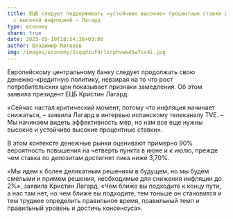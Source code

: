 ```yaml
---
title: ЕЦБ следует поддерживать «устойчиво высокие» процентные ставки для борьбы
  с высокой инфляцией – Лагард
type: economy
share: true
date: 2023-05-19T18:54:38+03:00
author: Владимир Матвеев
img: /images/economy/2sqqdzuf4rlirphvww45w7ss4i.jpg
---
```

Европейскому центральному банку следует продолжать свою денежно-кредитную политику, невзирая на то что рост потребительских цен показывает признаки замедления. Об этом заявила президент ЕЦБ Кристин Лагард.

«Сейчас настал критический момент, потому что инфляция начинает снижаться, – заявила Лагард в интервью испанскому телеканалу TVE. – Мы начинаем видеть эффективность мер, но нам все еще нужны высокие и устойчиво высокие процентные ставки».

В этом контексте денежные рынки оценивают примерно 90% вероятность повышения на четверть пункта в июне и к июлю, прежде чем ставка по депозитам достигнет пика ниже 3,70%.

«Мы идем к более деликатным решениям в будущем, но мы будем смелыми и примем решения, необходимые для снижения инфляции до 2%», заявила Кристин Лагард. «Чем ближе вы подходите к концу пути, а нас там нет, но чем ближе вы подходите, тем тоньше он становится и тем труднее определить правильное время, правильный темп и правильный уровень и достичь консенсуса».